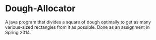 # Dough-Allocator
A java program that divides a square of dough optimally to get as many various-sized rectangles from it as possible. Done as an assignment in Spring 2014.
